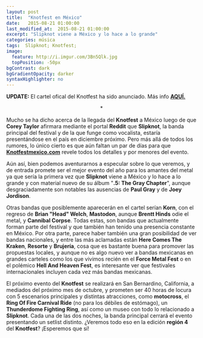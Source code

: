 ```yaml
---
layout: post
title:  "Knotfest en México"
date:   2015-08-21 01:00:00
last_modified_at:  2015-08-21 01:00:00
excerpt: "Slipknot viene a México y lo hace a lo grande"
categories: música
tags:  Slipknot; Knotfest; 
image:
  feature: http://i.imgur.com/3Bn5Qlk.jpg
  topPosition: -50px
bgContrast: dark
bgGradientOpacity: darker
syntaxHighlighter: no
---
```


**UPDATE:** El cartel ofical del Knotfest ha sido anunciado. Más info [**AQUÍ.**](http://15khz.com.mx/Knotfest-lineup/)

<center>*</center>

Mucho se ha dicho acerca de la llegada del **Knotfest** a México luego de que **Corey Taylor** afirmara mediante el portal **Reddit** que **Slipknot**, la banda principal del festival y de la que funge como vocalista, estaría presentándose en el país en diciembre próximo. Pero más allá de todos los rumores, lo único cierto es que aún faltan un par de días para que [**Knotfestmexico.com**](http://www.knotfestmexico.com/) revele todos los detalles y por menores del evento.

Aún así, bien podemos aventurarnos a especular sobre lo que veremos, y de entrada promete ser el mejor evento del año para los amantes del metal ya que sería la primera vez que **Slipknot** viene a México y lo hace a lo grande y con material nuevo de su álbum "**.5: The Gray Chapter**", aunque desgraciadamente son notables las ausencias de **Paul Gray** y de **Joey Jordison**. 

Otras bandas que posiblemente aparecerán en el cartel serían **Korn**, con el regreso de **Brian "Head" Welch**, **Mastodon**, aunque **Brentt Hinds** odie el metal, y **Cannibal Corpse**. Todas estas, son bandas que actualmente forman parte del festival y que también han tenido una presencia constante en México. Por otra parte, parece haber también una gran posibilidad de ver bandas nacionales, y entre las más aclamadas están **Here Comes The Kraken**, **Resorte** y **Brujería**, cosa que es bastante buena para promover las propuestas locales, y aunque no es algo nuevo ver a bandas mexicanas en grandes carteles como los que vivimos recién en el **Force Metal Fest** o en el polémico **Hell And Heaven Fest**, es interesante ver que festivales internacionales incluyen cada vez más bandas mexicanas.

El próximo evento del **Knotfest** se realizará en San Bernardino, California, a mediados del próximo mes de octubre, y prometen ser 40 horas de locura con 5 escenarios principales y distintas atracciones, como **motocross**, el **Ring Of Fire Carnival Ride** (no para los débiles de estómago), un **Thunderdome Fighting Ring**, así como un museo con todo lo relacionado a **Slipknot**. Cada una de las dos noches, la banda principal cerrará el evento presentando un setlist distinto. ¿Veremos todo eso en la edición **región 4** del **Knotfest**? ¡Esperemos que sí!

